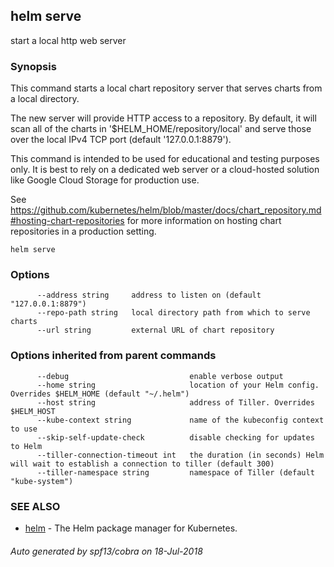 ## helm serve

start a local http web server

### Synopsis



This command starts a local chart repository server that serves charts from a local directory.

The new server will provide HTTP access to a repository. By default, it will
scan all of the charts in '$HELM_HOME/repository/local' and serve those over
the local IPv4 TCP port (default '127.0.0.1:8879').

This command is intended to be used for educational and testing purposes only.
It is best to rely on a dedicated web server or a cloud-hosted solution like
Google Cloud Storage for production use.

See https://github.com/kubernetes/helm/blob/master/docs/chart_repository.md#hosting-chart-repositories
for more information on hosting chart repositories in a production setting.


```
helm serve
```

### Options

```
      --address string     address to listen on (default "127.0.0.1:8879")
      --repo-path string   local directory path from which to serve charts
      --url string         external URL of chart repository
```

### Options inherited from parent commands

```
      --debug                           enable verbose output
      --home string                     location of your Helm config. Overrides $HELM_HOME (default "~/.helm")
      --host string                     address of Tiller. Overrides $HELM_HOST
      --kube-context string             name of the kubeconfig context to use
      --skip-self-update-check          disable checking for updates to Helm
      --tiller-connection-timeout int   the duration (in seconds) Helm will wait to establish a connection to tiller (default 300)
      --tiller-namespace string         namespace of Tiller (default "kube-system")
```

### SEE ALSO
* [helm](helm.md)	 - The Helm package manager for Kubernetes.

###### Auto generated by spf13/cobra on 18-Jul-2018
